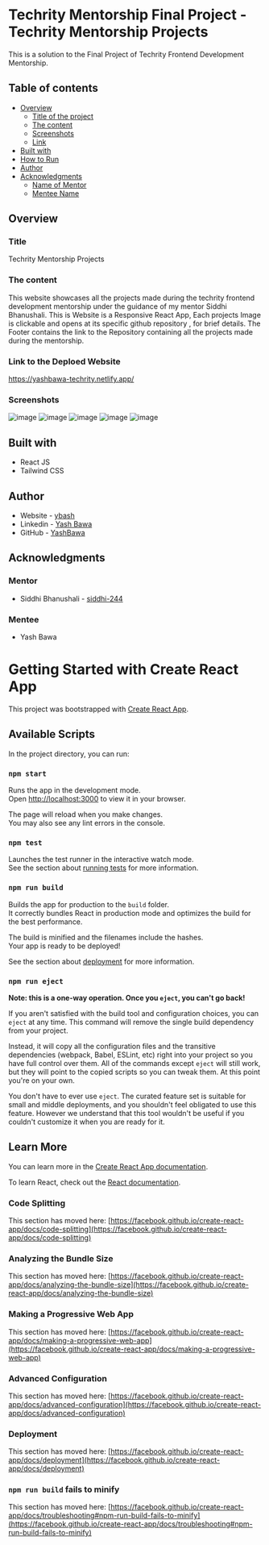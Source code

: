 # Techrity Mentorship Final Project - Techrity Mentorship Projects

This is a solution to the Final Project of Techrity Frontend Development Mentorship. 

## Table of contents

- [Overview](#overview)
  - [Title of the project](#title)
  - [The content](#the-content)
  - [Screenshots](#screenshots)
  - [Link](#link)
- [Built with](#built-with)
- [How to Run](#how-to-run)
- [Author](#author)
- [Acknowledgments](#acknowledgments)
   - [Name of Mentor](#mentor)
   - [Mentee Name](#mentee)

## Overview

### Title
Techrity Mentorship Projects

### The content

This website showcases all the projects made during the techrity frontend development mentorship under the guidance of my mentor Siddhi Bhanushali. 
This is Website is a Responsive React App, Each projects Image is clickable and opens at its specific github repository , for brief details. 
The Footer contains the link to the Repository containing all the projects made during the mentorship. 
### Link to the Deploed Website
https://yashbawa-techrity.netlify.app/
### Screenshots
![image](https://user-images.githubusercontent.com/90853282/199233421-aadce39b-f43e-4a91-9d36-d3b9d0d6c1d9.png)
![image](https://user-images.githubusercontent.com/90853282/199233471-ee04b917-e701-4e51-8b49-7c8643a496ca.png)
![image](https://user-images.githubusercontent.com/90853282/199233518-b1cbab1d-054b-4cff-9720-bdf045047f70.png)
![image](https://user-images.githubusercontent.com/90853282/199233554-771d6815-749e-4ba9-9e97-f675fc2219aa.png)
![image](https://user-images.githubusercontent.com/90853282/199233635-ee632fb0-c86e-4d26-b7bc-22b147baa5d6.png)


## Built with

- React JS
- Tailwind CSS


## Author

- Website - [ybash](http://ybash-portfolio-website.netlify.app/)
- Linkedin - [Yash Bawa](https://www.linkedin.com/in/yash-bawa-45362121b/)
- GitHub - [YashBawa](https://github.com/YashBawa)

## Acknowledgments

### Mentor
- Siddhi Bhanushali - [siddhi-244](https://github.com/siddhi-244)

### Mentee
- Yash Bawa





# Getting Started with Create React App

This project was bootstrapped with [Create React App](https://github.com/facebook/create-react-app).

## Available Scripts

In the project directory, you can run:

### `npm start`

Runs the app in the development mode.\
Open [http://localhost:3000](http://localhost:3000) to view it in your browser.

The page will reload when you make changes.\
You may also see any lint errors in the console.

### `npm test`

Launches the test runner in the interactive watch mode.\
See the section about [running tests](https://facebook.github.io/create-react-app/docs/running-tests) for more information.

### `npm run build`

Builds the app for production to the `build` folder.\
It correctly bundles React in production mode and optimizes the build for the best performance.

The build is minified and the filenames include the hashes.\
Your app is ready to be deployed!

See the section about [deployment](https://facebook.github.io/create-react-app/docs/deployment) for more information.

### `npm run eject`

**Note: this is a one-way operation. Once you `eject`, you can't go back!**

If you aren't satisfied with the build tool and configuration choices, you can `eject` at any time. This command will remove the single build dependency from your project.

Instead, it will copy all the configuration files and the transitive dependencies (webpack, Babel, ESLint, etc) right into your project so you have full control over them. All of the commands except `eject` will still work, but they will point to the copied scripts so you can tweak them. At this point you're on your own.

You don't have to ever use `eject`. The curated feature set is suitable for small and middle deployments, and you shouldn't feel obligated to use this feature. However we understand that this tool wouldn't be useful if you couldn't customize it when you are ready for it.

## Learn More

You can learn more in the [Create React App documentation](https://facebook.github.io/create-react-app/docs/getting-started).

To learn React, check out the [React documentation](https://reactjs.org/).

### Code Splitting

This section has moved here: [https://facebook.github.io/create-react-app/docs/code-splitting](https://facebook.github.io/create-react-app/docs/code-splitting)

### Analyzing the Bundle Size

This section has moved here: [https://facebook.github.io/create-react-app/docs/analyzing-the-bundle-size](https://facebook.github.io/create-react-app/docs/analyzing-the-bundle-size)

### Making a Progressive Web App

This section has moved here: [https://facebook.github.io/create-react-app/docs/making-a-progressive-web-app](https://facebook.github.io/create-react-app/docs/making-a-progressive-web-app)

### Advanced Configuration

This section has moved here: [https://facebook.github.io/create-react-app/docs/advanced-configuration](https://facebook.github.io/create-react-app/docs/advanced-configuration)

### Deployment

This section has moved here: [https://facebook.github.io/create-react-app/docs/deployment](https://facebook.github.io/create-react-app/docs/deployment)

### `npm run build` fails to minify

This section has moved here: [https://facebook.github.io/create-react-app/docs/troubleshooting#npm-run-build-fails-to-minify](https://facebook.github.io/create-react-app/docs/troubleshooting#npm-run-build-fails-to-minify)
